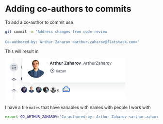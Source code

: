 # Adding co-authors to commits

To add a co-author to commit use

```bash
git commit -m "Address changes from code review

Co-authored-by: Arthur Zaharov <arthur.zaharov@flatstack.com>"
```

This will result in

![Co-authors in GitHub](images/co-authors.png)

I have a file `mates` that have variables with names with people I work with

```bash
export CO_ARTHUR_ZAHAROV='Co-authored-by: Arthur Zaharov <arthur.zaharov@flatstack.com>'
```

